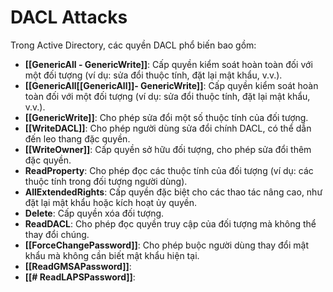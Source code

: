# DACL Attacks

Trong Active Directory, các quyền DACL phổ biến bao gồm:



* **[[GenericAll - GenericWrite]]**: Cấp quyền kiểm soát hoàn toàn đối với một đối tượng (ví dụ: sửa đổi thuộc tính, đặt lại mật khẩu, v.v.).
* **[[GenericAll[[GenericAll]]- GenericWrite]]**: Cấp quyền kiểm soát hoàn toàn đối với một đối tượng (ví dụ: sửa đổi thuộc tính, đặt lại mật khẩu, v.v.).
* **[[GenericWrite]]**: Cho phép sửa đổi một số thuộc tính của đối tượng.
* **[[WriteDACL]]**: Cho phép người dùng sửa đổi chính DACL, có thể dẫn đến leo thang đặc quyền.
* **[[WriteOwner]]**: Cấp quyền sở hữu đối tượng, cho phép sửa đổi thêm đặc quyền.
* **ReadProperty**: Cho phép đọc các thuộc tính của đối tượng (ví dụ: các thuộc tính trong đối tượng người dùng).
* **AllExtendedRights**: Cấp quyền đặc biệt cho các thao tác nâng cao, như đặt lại mật khẩu hoặc kích hoạt ủy quyền.
* **Delete**: Cấp quyền xóa đối tượng.
* **ReadDACL**: Cho phép đọc quyền truy cập của đối tượng mà không thể thay đổi chúng.
* **[[ForceChangePassword]]**: Cho phép buộc người dùng thay đổi mật khẩu mà không cần biết mật khẩu hiện tại.
* **[[ReadGMSAPassword]]**: 
* **[[# ReadLAPSPassword]]**: 

<figure><img src="https://1713545152-files.gitbook.io/~/files/v0/b/gitbook-x-prod.appspot.com/o/spaces%2FZ3DvzhEDYDnE6qIbyuBL%2Fuploads%2FAILDj3hnFOdRx9kk98yX%2FDACL%20abuse%20mindmap.CnS4bNaY.png?alt=media&#x26;token=31e9298c-d271-4625-b950-cdd2aacfb9b6" alt=""><figcaption></figcaption></figure>
